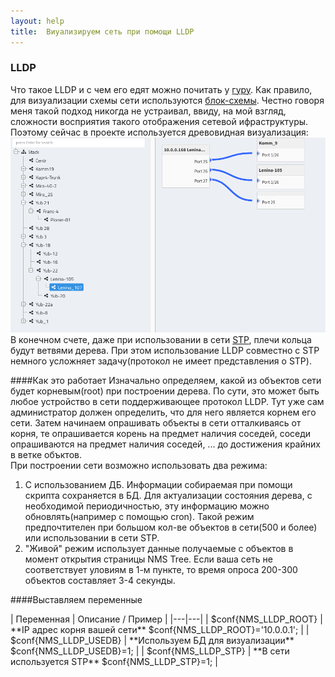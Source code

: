 ```yaml
---
layout: help
title:  Виуализируем сеть при помощи LLDP
---
```


### LLDP
Что такое LLDP и с чем его едят можно почитать у [гуру](http://xgu.ru/wiki/LLDP).
Как правило, для визуализации схемы сети используются [блок-схемы](https://www.google.ru/search?q=схема+сети). Честно говоря меня такой подход никогда не устраивал, ввиду, на мой взгляд, сложности восприятия такого отображения сетевой ифраструктуры. Поэтому сейчас в проекте используется древовидная визуализация:
![lldp_tree](/screenshots/lldp_tree.png)
В конечном счете, даже при использовании в сети [STP](https://ru.wikipedia.org/wiki/STP), плечи кольца будут ветвями дерева. При этом использование LLDP совместно с STP немного усложняет задачу(протокол не имеет представления о STP).


####Как это работает
Изначально определяем, какой из объектов сети будет корневым(root) при построении дерева. По сути, это может быть любое устройство в сети поддерживающее протокол LLDP. Тут уже сам администратор должен определить, что для него является корнем его сети.
Затем начинаем опрашивать объекты в сети отталкиваясь от корня, те опрашивается корень на предмет наличия соседей, соседи опрашиваются на предмет наличия соседей, ... до достижения крайних в ветке объктов.  
При построении сети возможно использовать два режима:  
1. С использованием ДБ. Информации собираемая при помощи скрипта сохраняется в БД. Для актуализации состояния дерева, с необходимой периодичностью, эту информацию можно обновлять(например с помощью cron). Такой режим предпочтителен при большом кол-ве объектов в сети(500 и более) или использовании в сети STP.  
2. "Живой" режим использует данные получаемые с объектов в момент открытия страницы NMS Tree. Если ваша сеть не соответствует уловиям в 1-м пункте, то время опроса 200-300 объектов составляет 3-4 секунды.

####Выставляем переменные
<div markdown="1" class="uk-table uk-table-justify">
| Переменная            | Описание / Пример                           |
|---|---|
| $conf{NMS_LLDP_ROOT}  | **IP адрес корня вашей сети**  $conf{NMS_LLDP_ROOT}='10.0.0.1';      |
| $conf{NMS_LLDP_USEDB} | **Используем БД для визуализации**  $conf{NMS_LLDP_USEDB}=1;  |
| $conf{NMS_LLDP_STP}   | **В сети используется STP**  $conf{NMS_LLDP_STP}=1; |
</div>